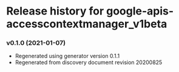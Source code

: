 # Release history for google-apis-accesscontextmanager_v1beta

### v0.1.0 (2021-01-07)

* Regenerated using generator version 0.1.1
* Regenerated from discovery document revision 20200825

